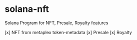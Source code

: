 # solana-nft
Solana Program for NFT, Presale, Royalty features

[x] NFT from metaplex token-metadata
[x] Presale
[x] Royalty
